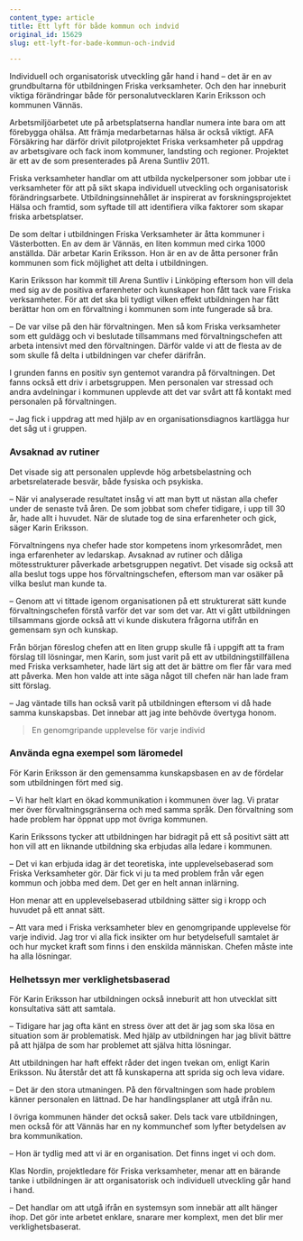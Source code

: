 ```yaml
---
content_type: article
title: Ett lyft för både kommun och indvid
original_id: 15629
slug: ett-lyft-for-bade-kommun-och-indvid

---
```


Individuell och organisatorisk utveckling går hand i hand – det är en av grundbultarna för utbildningen Friska verksamheter. Och den har inneburit viktiga förändringar både för personalutvecklaren Karin Eriksson och kommunen Vännäs.

Arbetsmiljöarbetet ute på arbetsplatserna handlar numera inte bara om att förebygga ohälsa. Att främja medarbetarnas hälsa är också viktigt. AFA Försäkring har därför drivit pilotprojektet Friska verksamheter på uppdrag av arbetsgivare och fack inom kommuner, landsting och regioner. Projektet är ett av de som presenterades på Arena Suntliv 2011.

Friska verksamheter handlar om att utbilda nyckelpersoner som jobbar ute i verksamheter för att på sikt skapa individuell utveckling och organisatorisk förändringsarbete. Utbildningsinnehållet är inspirerat av forskningsprojektet Hälsa och framtid, som syftade till att identifiera vilka faktorer som skapar friska arbetsplatser.

De som deltar i utbildningen Friska Verksamheter är åtta kommuner i Västerbotten. En av dem är Vännäs, en liten kommun med cirka 1000 anställda. Där arbetar Karin Eriksson. Hon är en av de åtta personer från kommunen som fick möjlighet att delta i utbildningen.

Karin Eriksson har kommit till Arena Suntliv i Linköping eftersom hon vill dela med sig av de positiva erfarenheter och kunskaper hon fått tack vare Friska verksamheter. För att det ska bli tydligt vilken effekt utbildningen har fått berättar hon om en förvaltning i kommunen som inte fungerade så bra.

– De var vilse på den här förvaltningen. Men så kom Friska verksamheter som ett guldägg och vi beslutade tillsammans med förvaltningschefen att arbeta intensivt med den förvaltningen. Därför valde vi att de flesta av de som skulle få delta i utbildningen var chefer därifrån.

I grunden fanns en positiv syn gentemot varandra på förvaltningen. Det fanns också ett driv i arbetsgruppen. Men personalen var stressad och andra avdelningar i kommunen upplevde att det var svårt att få kontakt med personalen på förvaltningen.

– Jag fick i uppdrag att med hjälp av en organisationsdiagnos kartlägga hur det såg ut i gruppen.

### Avsaknad av rutiner

Det visade sig att personalen upplevde hög arbetsbelastning och arbetsrelaterade besvär, både fysiska och psykiska.

– När vi analyserade resultatet insåg vi att man bytt ut nästan alla chefer under de senaste två åren. De som jobbat som chefer tidigare, i upp till 30 år, hade allt i huvudet. När de slutade tog de sina erfarenheter och gick, säger Karin Eriksson.

Förvaltningens nya chefer hade stor kompetens inom yrkesområdet, men inga erfarenheter av ledarskap. Avsaknad av rutiner och dåliga mötesstrukturer påverkade arbetsgruppen negativt. Det visade sig också att alla beslut togs uppe hos förvaltningschefen, eftersom man var osäker på vilka beslut man kunde ta.

– Genom att vi tittade igenom organisationen på ett strukturerat sätt kunde förvaltningschefen förstå varför det var som det var. Att vi gått utbildningen tillsammans gjorde också att vi kunde diskutera frågorna utifrån en gemensam syn och kunskap.

Från början föreslog chefen att en liten grupp skulle få i uppgift att ta fram förslag till lösningar, men Karin, som just varit på ett av utbildningstillfällena med Friska verksamheter, hade lärt sig att det är bättre om fler får vara med att påverka. Men hon valde att inte säga något till chefen när han lade fram sitt förslag.

– Jag väntade tills han också varit på utbildningen eftersom vi då hade samma kunskapsbas. Det innebar att jag inte behövde övertyga honom.

> En genomgripande upplevelse för varje individ

### Använda egna exempel som läromedel

För Karin Eriksson är den gemensamma kunskapsbasen en av de fördelar som utbildningen fört med sig.

– Vi har helt klart en ökad kommunikation i kommunen över lag. Vi pratar mer över förvaltningsgränserna och med samma språk. Den förvaltning som hade problem har öppnat upp mot övriga kommunen.

Karin Erikssons tycker att utbildningen har bidragit på ett så positivt sätt att hon vill att en liknande utbildning ska erbjudas alla ledare i kommunen.

– Det vi kan erbjuda idag är det teoretiska, inte upplevelsebaserad som Friska Verksamheter gör. Där fick vi ju ta med problem från vår egen kommun och jobba med dem. Det ger en helt annan inlärning.

Hon menar att en upplevelsebaserad utbildning sätter sig i kropp och huvudet på ett annat sätt.

– Att vara med i Friska verksamheter blev en genomgripande upplevelse för varje individ. Jag tror vi alla fick insikter om hur betydelsefull samtalet är och hur mycket kraft som finns i den enskilda människan. Chefen måste inte ha alla lösningar.

### Helhetssyn mer verklighetsbaserad

För Karin Eriksson har utbildningen också inneburit att hon utvecklat sitt konsultativa sätt att samtala.

– Tidigare har jag ofta känt en stress över att det är jag som ska lösa en situation som är problematisk. Med hjälp av utbildningen har jag blivit bättre på att hjälpa de som har problemet att själva hitta lösningar.

Att utbildningen har haft effekt råder det ingen tvekan om, enligt Karin Eriksson. Nu återstår det att få kunskaperna att sprida sig och leva vidare.

– Det är den stora utmaningen. På den förvaltningen som hade problem känner personalen en lättnad. De har handlingsplaner att utgå ifrån nu.

I övriga kommunen händer det också saker. Dels tack vare utbildningen, men också för att Vännäs har en ny kommunchef som lyfter betydelsen av bra kommunikation.

– Hon är tydlig med att vi är en organisation. Det finns inget vi och dom.

Klas Nordin, projektledare för Friska verksamheter, menar att en bärande tanke i utbildningen är att organisatorisk och individuell utveckling går hand i hand.

– Det handlar om att utgå ifrån en systemsyn som innebär att allt hänger ihop. Det gör inte arbetet enklare, snarare mer komplext, men det blir mer verklighetsbaserat.

